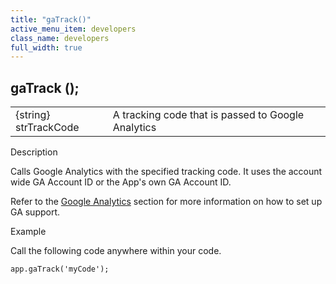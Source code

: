 ```yaml
---
title: "gaTrack()"
active_menu_item: developers
class_name: developers
full_width: true
---
```



## gaTrack ();

<table>
<tr>
<td width="142">
{string} strTrackCode

</td>
<td width="15">
</td>
<td width="723">
A tracking code that is passed to Google Analytics

</td>
</tr>
</table>

Description

Calls Google Analytics with the specified tracking code. It uses the account wide GA Account ID or the App's own GA Account ID.

Refer to the [Google Analytics](../../../product-guide/advanced-features/google-analytics/index) section for more information on how to set up GA support.

Example

Call the following code anywhere within your code.

    app.gaTrack('myCode');
   

